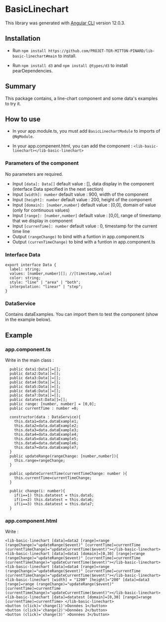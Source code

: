 # BasicLinechart

This library was generated with [Angular CLI](https://github.com/angular/angular-cli) version 12.0.3.

## Installation

- Run `npm install https://github.com/PROJET-TER-MITTON-PINARD/lib-basic-linechart#main` to install.

- Run `npm install d3` and `npm install @types/d3` to install pearDependencies.

## Summary 

This package contains, a line-chart component and some data's examples to try it.

## How to use 

- In your app.module.ts, you must add ```BasicLinechartModule``` to imports of ```@NgModule```. 

- In your app.compenent.html, you can add the component : ```<lib-basic-linechart></lib-basic-linechart>```

### Parameters of the component

No parameters are required.

- Input ```[data]: Data[]``` default value : [], data display in the component (interface Data specified in the next section)
- Input ```[width]: number``` default value : 900, width of the component
- Input ```[height]: number``` default value : 200, height of the component
- Input ```[domain]: [number,number]``` default value : [0,0], domain of value (only for continuous values)
- Input ```[range]: [number,number]``` default value : [0,0], range of timestamp that we display in component 
- Input ```[currenTime]: number``` default value : 0, timestamp for the current time line
- Output ```(rangeChange)``` to bind with a funtion in app.component.ts 
- Output ```(currenTimeChange)``` to bind with a funtion in app.component.ts 

### Interface Data

```
export interface Data {
  label: string;
  values: [number,number][]; //[timestamp,value]
  color: string;
  style: "line" | "area" | "both";
  interpolation: "linear" | "step";
}
```

### DataService

Contains dataExamples. You can import them to test the component (show in the example below).

## Example 

### app.component.ts

Write in the main class :
```
  public data1:Data[]=[];
  public data2:Data[]=[];
  public data3:Data[]=[];
  public data4:Data[]=[];
  public data5:Data[]=[];
  public data6:Data[]=[];
  public data7:Data[]=[];
  public datatest:Data[]=[];
  public range: [number, number] = [0,0];
  public currentTime : number =0;

  constructor(data : DataService){
    this.data1=data.dataExample1;
    this.data2=data.dataExample2;
    this.data3=data.dataExample3;
    this.data4=data.dataExample4;
    this.data5=data.dataExample5;
    this.data6=data.dataExample6;
    this.data7=data.dataExample7;
  }
  public updateRange(rangeChange: [number,number]){
    this.range=rangeChange;
  }

  public updateCurrentTime(currentTimeChange: number ){
    this.currentTime=currentTimeChange;
  }
  
  public change(i: number){
    if(i==1) this.datatest = this.data5;
    if(i==2) this.datatest = this.data6;
    if(i==3) this.datatest = this.data7;
  }
```

### app.component.html

Write :
```
<lib-basic-linechart [data]=data2 [range]=range (rangeChange)="updateRange($event)" [currentTime]=currentTime (currentTimeChange)="updateCurrentTime($event)"></lib-basic-linechart>
<lib-basic-linechart [data]=data1 [domain]=[0,30] [range]=range (rangeChange)="updateRange($event)" [currentTime]=currentTime (currentTimeChange)="updateCurrentTime($event)"></lib-basic-linechart>
<lib-basic-linechart [data]=data4 [range]=range (rangeChange)="updateRange($event)" [currentTime]=currentTime (currentTimeChange)="updateCurrentTime($event)"></lib-basic-linechart>
<lib-basic-linechart [width] = "1200" [height]="200" [data]=data3 [range]=range (rangeChange)="updateRange($event)" [currentTime]=currentTime (currentTimeChange)="updateCurrentTime($event)"></lib-basic-linechart>
<lib-basic-linechart [data]=datatest [domain]=[0,30] [range]=range [currentTime]=currentTime> </lib-basic-linechart>
<button (click)='change(1)'>Données 1</button>
<button (click)='change(2)'>Données 2</button>
<button (click)='change(3)' >Données 3</button>
```
